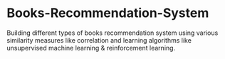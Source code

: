 # Books-Recommendation-System
Building different types of books recommendation system using various similarity measures like correlation and learning algorithms like unsupervised machine learning &amp; reinforcement learning.
